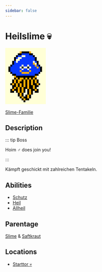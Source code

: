 ```yaml
---
sidebar: false
---
```

# Heilslime :skull:

![Logo](./heil-slime.png)

[Slime-Familie](../)

## Description

::: tip Boss

Hoim ♂️ does join you!

:::

Kämpft geschickt mit zahlreichen Tentakeln.

## Abilities

- [Schutz](../../../abilities/schutz/)
- [Heil](../../../abilities/heil/)
- [Allheil](../../../abilities/all-heil/)

## Parentage

[Slime](../) & [Saftkraut](../../plant/saftkraut/)

## Locations

- [Starttor :skull:](../../../locations/start/)